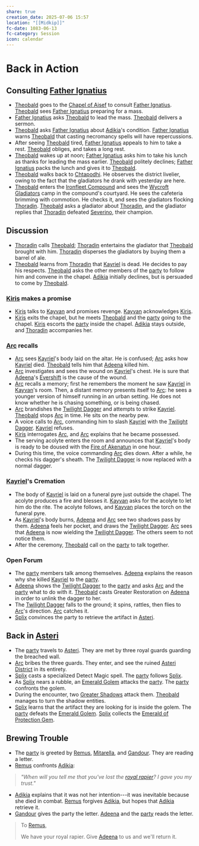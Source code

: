 ```yaml
---
share: true
creation_date: 2025-07-06 15:57
location: "[[Midkip]]"
fc-date: 1083-06-13
fc-category: Session
icon: calendar
---
```

# Back in Action
## Consulting [Father Ignatius](../NPCs/Ignatius%20Lavell.md)
- [Theobald](../PCs/Theobald%20Clayhollow.md) goes to the [Chapel of Aisef](../Locations/Buildings/Chapel%20of%20Aisef.md) to consult [Father Ignatius](../NPCs/Ignatius%20Lavell.md). [Theobald](../PCs/Theobald%20Clayhollow.md) sees [Father Ignatius](../NPCs/Ignatius%20Lavell.md) preparing for a mass.
- [Father Ignatius](../NPCs/Ignatius%20Lavell.md) asks [Theobald](../PCs/Theobald%20Clayhollow.md) to lead the mass. [Theobald](../PCs/Theobald%20Clayhollow.md) delivers a sermon.
- [Theobald](../PCs/Theobald%20Clayhollow.md) asks [Father Ignatius](../NPCs/Ignatius%20Lavell.md) about [Adikia](../PCs/Adikia%20Unalome.md)'s condition. [Father Ignatius](../NPCs/Ignatius%20Lavell.md) warns [Theobald](../PCs/Theobald%20Clayhollow.md) that casting necromancy spells will have repercussions.
- After seeing [Theobald](../PCs/Theobald%20Clayhollow.md) tired, [Father Ignatius](../NPCs/Ignatius%20Lavell.md) appeals to him to take a rest. [Theobald](../PCs/Theobald%20Clayhollow.md) obliges, and takes a long rest.
- [Theobald](../PCs/Theobald%20Clayhollow.md) wakes up at noon; [Father Ignatius](../NPCs/Ignatius%20Lavell.md) asks him to take his lunch as thanks for leading the mass earlier. [Theobald](../PCs/Theobald%20Clayhollow.md) politely declines; [Father Ignatius](../NPCs/Ignatius%20Lavell.md) packs the lunch and gives it to [Theobald](../PCs/Theobald%20Clayhollow.md).
- [Theobald](../PCs/Theobald%20Clayhollow.md) walks back to [Chtapodhi](../Locations/Areas/Chtapodhi%20District.md). He observes the district livelier, owing to the fact that the gladiators he drank with yesterday are here.
- [Theobald](../PCs/Theobald%20Clayhollow.md) enters the [Ironfleet Compound](../Locations/Buildings/Ironfleet%20Compound.md) and sees the [Wycroft Gladiators](../Factions/Wycroft%20Gladiators.md) camp in the compound's courtyard. He sees the cafeteria brimming with commotion. He checks it, and sees the gladiators flocking [Thoradin](../PCs/Thoradin%20Goodman.md). [Theobald](../PCs/Theobald%20Clayhollow.md) asks a gladiator about [Thoradin](../PCs/Thoradin%20Goodman.md), and the gladiator replies that [Thoradin](../PCs/Thoradin%20Goodman.md) defeated [Severino](../NPCs/Severino%20Medlin.md), their champion.
## Discussion
- [Thoradin](../PCs/Thoradin%20Goodman.md) calls [Theobald](../PCs/Theobald%20Clayhollow.md); [Thoradin](../PCs/Thoradin%20Goodman.md) entertains the gladiator that [Theobald](../PCs/Theobald%20Clayhollow.md) brought with him. [Thoradin](../PCs/Thoradin%20Goodman.md) disperses the gladiators by buying them a barrel of ale. 
- [Theobald](../PCs/Theobald%20Clayhollow.md) learns from [Thoradin](../PCs/Thoradin%20Goodman.md) that [Kayriel](../NPCs/Kayriel%20Acquermann.md) is dead. He decides to pay his respects. [Theobald](../PCs/Theobald%20Clayhollow.md) asks the other members of the [party](../Factions/Seven%20Up....md) to follow him and convene in the chapel. [Adikia](../PCs/Adikia%20Unalome.md) initially declines, but is persuaded to come by [Theobald](../PCs/Theobald%20Clayhollow.md).
### [Kiris](../PCs/Kiris%20Acquermann.md) makes a promise
- [Kiris](../PCs/Kiris%20Acquermann.md) talks to [Kayvan](../NPCs/Kayvan%20Acquermann.md) and promises revenge. [Kayvan](../NPCs/Kayvan%20Acquermann.md) acknowledges [Kiris](../PCs/Kiris%20Acquermann.md).
- [Kiris](../PCs/Kiris%20Acquermann.md) exits the chapel, but he meets [Theobald](../PCs/Theobald%20Clayhollow.md) and the [party](../Factions/Seven%20Up....md) going to the chapel. [Kiris](../PCs/Kiris%20Acquermann.md) escorts the [party](../Factions/Seven%20Up....md) inside the chapel. [Adikia](../PCs/Adikia%20Unalome.md) stays outside, and [Thoradin](../PCs/Thoradin%20Goodman.md) accompanies her.
### [Arc](../PCs/Arc.md) recalls
- [Arc](../PCs/Arc.md) sees [Kayriel](../NPCs/Kayriel%20Acquermann.md)'s body laid on the altar. He is confused; [Arc](../PCs/Arc.md) asks how [Kayriel](../NPCs/Kayriel%20Acquermann.md) died. [Theobald](../PCs/Theobald%20Clayhollow.md) tells him that [Adeena](../PCs/Adeena%20Oberon.md) killed him.
- [Arc](../PCs/Arc.md) investigates and sees the wound on [Kayriel](../NPCs/Kayriel%20Acquermann.md)'s chest. He is sure that [Adeena](../PCs/Adeena%20Oberon.md)'s [Evershift](../Items/Mythic%20Items/Evershift.md) is the cause of the wound.
- [Arc](../PCs/Arc.md) recalls a memory; first he remembers the moment he saw [Kayriel](../NPCs/Kayriel%20Acquermann.md) in [Kayvan](../NPCs/Kayvan%20Acquermann.md)'s room. Then, a distant memory presents itself to [Arc](../PCs/Arc.md): he sees a younger version of himself running in an urban setting. He does not know whether he is chasing something, or is being chased.
- [Arc](../PCs/Arc.md) brandishes the [Twilight Dagger](../Items/Mythic%20Items/Twilight%20Dagger.md) and attempts to strike [Kayriel](../NPCs/Kayriel%20Acquermann.md). [Theobald](../PCs/Theobald%20Clayhollow.md) stops [Arc](../PCs/Arc.md) in time. He sits on the nearby pew.
- A voice calls to [Arc](../PCs/Arc.md), commanding him to slash [Kayriel](../NPCs/Kayriel%20Acquermann.md) with the [Twilight Dagger](../Items/Mythic%20Items/Twilight%20Dagger.md). [Kayriel](../NPCs/Kayriel%20Acquermann.md) refuses. 
- [Kiris](../PCs/Kiris%20Acquermann.md) interrogates [Arc](../PCs/Arc.md), and [Arc](../PCs/Arc.md) explains that he became possessed.
- The serving acolyte enters the room and announces that [Kayriel](../NPCs/Kayriel%20Acquermann.md)'s body is ready to be doused with the [Fire of Akenatun](../../Fire%20of%20Akenatun.md) in one hour.
- During this time, the voice commanding [Arc](../PCs/Arc.md) dies down. After a while, he checks his dagger's sheath. The [Twilight Dagger](../Items/Mythic%20Items/Twilight%20Dagger.md) is now replaced with a normal dagger.
### [Kayriel](../NPCs/Kayriel%20Acquermann.md)'s Cremation
- The body of [Kayriel](../NPCs/Kayriel%20Acquermann.md) is laid on a funeral pyre just outside the chapel. The acolyte produces a fire and blesses it. [Kayvan](../NPCs/Kayvan%20Acquermann.md) asks for the acolyte to let him do the rite. The acolyte follows, and [Kayvan](../NPCs/Kayvan%20Acquermann.md) places the torch on the funeral pyre.
- As [Kayriel](../NPCs/Kayriel%20Acquermann.md)'s body burns, [Adeena](../PCs/Adeena%20Oberon.md) and [Arc](../PCs/Arc.md) see two shadows pass by them. [Adeena](../PCs/Adeena%20Oberon.md) feels her pocket, and draws the [Twilight Dagger](../Items/Mythic%20Items/Twilight%20Dagger.md). [Arc](../PCs/Arc.md) sees that [Adeena](../PCs/Adeena%20Oberon.md) is now wielding the [Twilight Dagger](../Items/Mythic%20Items/Twilight%20Dagger.md). The others seem to not notice them.
- After the ceremony, [Theobald](../PCs/Theobald%20Clayhollow.md) call on the [party](../Factions/Seven%20Up....md) to talk together.
### Open Forum
- The [party](../Factions/Seven%20Up....md) members talk among themselves. [Adeena](../PCs/Adeena%20Oberon.md) explains the reason why she killed [Kayriel](../NPCs/Kayriel%20Acquermann.md) to the [party](../Factions/Seven%20Up....md).
- [Adeena](../PCs/Adeena%20Oberon.md) shows the [Twilight Dagger](../Items/Mythic%20Items/Twilight%20Dagger.md) to the [party](../Factions/Seven%20Up....md) and asks [Arc](../PCs/Arc.md) and the [party](../Factions/Seven%20Up....md) what to do with it. [Theobald](../PCs/Theobald%20Clayhollow.md) casts Greater Restoration on [Adeena](../PCs/Adeena%20Oberon.md) in order to unlink the dagger to her.
- The [Twilight Dagger](../Items/Mythic%20Items/Twilight%20Dagger.md) falls to the ground; it spins, rattles, then flies to [Arc](../PCs/Arc.md)'s direction. [Arc](../PCs/Arc.md) catches it.
- [Splix](../PCs/Spraugh%20'Splix'%20Calix.md) convinces the party to retrieve the artifact in [Asteri](../Locations/Areas/Asteri%20District.md).
## Back in [Asteri](../Locations/Areas/Asteri%20District.md)
- The [party](../Factions/Seven%20Up....md) travels to [Asteri](../Locations/Areas/Asteri%20District.md). They are met by three royal guards guarding the breached wall.
- [Arc](../PCs/Arc.md) bribes the three guards. They enter, and see the ruined [Asteri District](../Locations/Areas/Asteri%20District.md) in its entirety.
- [Splix](../PCs/Spraugh%20'Splix'%20Calix.md) casts a specialized Detect Magic spell. The [party](../Factions/Seven%20Up....md) follows [Splix](../PCs/Spraugh%20'Splix'%20Calix.md).
- As [Splix](../PCs/Spraugh%20'Splix'%20Calix.md) nears a rubble, an [Emerald Golem](../../Emerald%20Golem.md) attacks the [party](../Factions/Seven%20Up....md). The [party](../Factions/Seven%20Up....md) confronts the golem.
- During the encounter, two [Greater Shadows](../../Greater%20Shadow.md) attack them. [Theobald](../PCs/Theobald%20Clayhollow.md) manages to turn the shadow entities.
- [Splix](../PCs/Spraugh%20'Splix'%20Calix.md) learns that the artifact they are looking for is inside the golem. The [party](../Factions/Seven%20Up....md) defeats the [Emerald Golem](../../Emerald%20Golem.md). [Splix](../PCs/Spraugh%20'Splix'%20Calix.md) collects the [Emerald of Protection Gem](../../Emerald%20of%20Protection%20Gem.md).
## Brewing Trouble
- The [party](../Factions/Seven%20Up....md) is greeted by [Remus](../NPCs/Remus%20Kyp.md), [Mitarella](../NPCs/Mitarella%20Randall.md), and [Gandour](../../Gandour%20Ironfleet.md). They are reading a letter.
- [Remus](../NPCs/Remus%20Kyp.md) confronts [Adikia](../PCs/Adikia%20Unalome.md):
> *"When will you tell me that you've lost the [royal rapier](../Items/Mythic%20Items/Aureate%20Rapier.md)? I gave you my trust."*
- [Adikia](../PCs/Adikia%20Unalome.md) explains that it was not her intention---it was inevitable because she died in combat. [Remus](../NPCs/Remus%20Kyp.md) forgives [Adikia](../PCs/Adikia%20Unalome.md), but hopes that [Adikia](../PCs/Adikia%20Unalome.md) retrieve it.
- [Gandour](../../Gandour%20Ironfleet.md) gives the party the letter. [Adeena](../PCs/Adeena%20Oberon.md) and the [party](../Factions/Seven%20Up....md) reads the letter.
> To [Remus](../NPCs/Remus%20Kyp.md),
> 
> We have your royal rapier. Give [Adeena](../PCs/Adeena%20Oberon.md) to us and we'll return it.